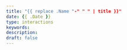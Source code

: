 ```yaml
---
title: "{{ replace .Name "-" " " | title }}"
date: {{ .Date }}
type: interactions
keywords:
description:
draft: false
---
```

[comment]: # (Interactions with strangers )
